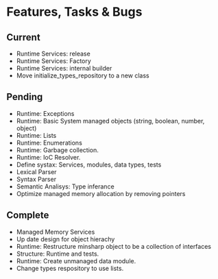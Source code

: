 # Features, Tasks & Bugs

## Current

* Runtime Services: release
* Runtime Services: Factory
* Runtime Services: internal builder
* Move initialize_types_repository to a new class

## Pending

* Runtime: Exceptions
* Runtime: Basic System managed objects (string, boolean, number, object)
* Runtime: Lists
* Runtime: Enumerations
* Runtime: Garbage collection.
* Runtime: IoC Resolver.
* Define systax: Services, modules, data types, tests
* Lexical Parser
* Syntax Parser
* Semantic Analisys: Type inferance
* Optimize managed memory allocation by removing pointers

## Complete

* Managed Memory Services
* Up date design for object hierachy
* Runtime: Restructure minsharp object to be a collection of interfaces
* Structure: Runtime and tests.
* Runtime: Create unmanaged data module.
* Change types respository to use lists.
